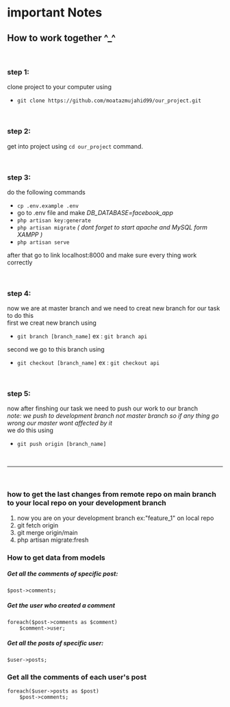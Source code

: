 # important Notes

## How to work together ^_^

<br> 

### step 1:
clone project to your computer using

- `git clone https://github.com/moatazmujahid99/our_project.git`

<br>

### step 2:
get into project using  `cd our_project` command.

<br>

### step 3:
do the following commands <br>
- `cp .env.example .env` <br>
- go to .env file and make *DB_DATABASE=facebook_app* <br>
- `php artisan key:generate` <br>
- `php artisan migrate` *( dont forget to start apache and MySQL form XAMPP )* <br>
- `php artisan serve` <br>

after that go to link localhost:8000 and make sure every thing work correctly

<br>

### step 4:
now we are at master branch and we need to creat new branch for our task to do this <br> 
first we creat new branch using <br>
- `git branch [branch_name]` ex : `git branch api` <br>
  
second we go to this branch using <br>
- `git checkout [branch_name]` ex : `git checkout api`

<br>

### step 5:
now after finshing our task we need to push our work to our branch <br>
*note: we push to development branch not master branch so if any thing go wrong our master wont affected by it* <br>
we do this using
- `git push origin [branch_name]`

<br>

---

<br>

### how to get the last changes from remote repo on main branch to your local repo on your development branch
1. now you are on your development branch ex:"feature_1" on local repo
2. git fetch origin
3. git merge origin/main
4. php artisan migrate:fresh

### How to get data from models

##### Get all the comments of specific post:
```
$post->comments;
```

##### Get the user who created a comment
```
foreach($post->comments as $comment)
    $comment->user;
```

##### Get all the posts of specific user:
```
$user->posts;
```

### Get all the comments of each user's post
```
foreach($user->posts as $post)
    $post->comments;
```

